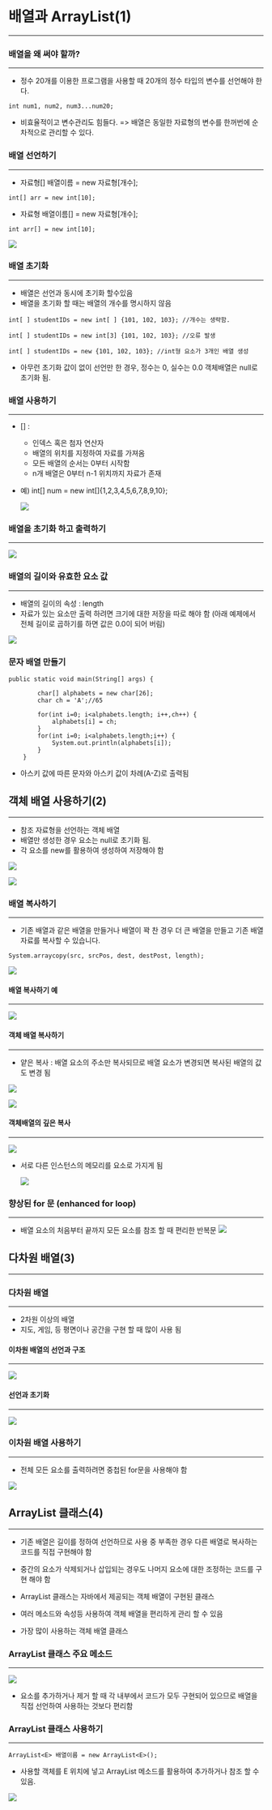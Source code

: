 # 배열과 ArrayList(1)

---

### 배열을 왜 써야 할까?

---

- 정수 20개를 이용한 프로그램을 사용할 때 20개의 정수 타입의 변수를 선언해야 한다.

```
int num1, num2, num3...num20;
```

- 비효율적이고 변수관리도 힘들다.
  => 배열은 동일한 자료형의 변수를 한꺼번에 순차적으로 관리할 수 있다.

### 배열 선언하기

---

- 자료형[] 배열이름 = new 자료형[개수];

```
int[] arr = new int[10];
```

- 자료형 배열이름[] = new 자료형[개수];

```
int arr[] = new int[10];
```

![](<./%EC%82%AC%EC%A7%84_%EC%9E%90%EB%A3%8C/%EC%8A%A4%ED%81%AC%EB%A6%B0%EC%83%B7(27).png>)

### 배열 초기화

---

- 배열은 선언과 동시에 초기화 할수있음
- 배열을 초기화 할 때는 배열의 개수를 명시하지 않음

```
int[ ] studentIDs = new int[ ] {101, 102, 103}; //개수는 생략함.
```

```
int[ ] studentIDs = new int[3] {101, 102, 103}; //오류 발생
```

```
int[ ] studentIDs = new {101, 102, 103}; //int형 요소가 3개인 배열 생성
```

- 아무런 초기화 값이 없이 선언만 한 경우, 정수는 0, 실수는 0.0 객체배열은 null로 초기화 됨.

### 배열 사용하기

---

- [] :

  - 인덱스 혹은 첨자 연산자
  - 배열의 위치를 지정하여 자료를 가져옴
  - 모든 배열의 순서는 0부터 시작함
  - n개 배열은 0부터 n-1 위치까지 자료가 존재

- 예) int[] num = new int[]{1,2,3,4,5,6,7,8,9,10};

  ![](<./%EC%82%AC%EC%A7%84_%EC%9E%90%EB%A3%8C/%EC%8A%A4%ED%81%AC%EB%A6%B0%EC%83%B7(28).png>)

### 배열을 초기화 하고 출력하기

---

![](<./%EC%82%AC%EC%A7%84_%EC%9E%90%EB%A3%8C/%EC%8A%A4%ED%81%AC%EB%A6%B0%EC%83%B7(29).png>)

### 배열의 길이와 유효한 요소 값

---

- 배열의 길이의 속성 : length
- 자료가 있는 요소만 출력 하려면 크기에 대한 저장을 따로 해야 함
  (아래 예제에서 전체 길이로 곱하기를 하면 값은 0.0이 되어 버림)

![](<./%EC%82%AC%EC%A7%84_%EC%9E%90%EB%A3%8C/%EC%8A%A4%ED%81%AC%EB%A6%B0%EC%83%B7(30).png>)

### 문자 배열 만들기

```
public static void main(String[] args) {

		char[] alphabets = new char[26];
		char ch = 'A';//65

		for(int i=0; i<alphabets.length; i++,ch++) {
			alphabets[i] = ch;
		}
		for(int i=0; i<alphabets.length;i++) {
			System.out.println(alphabets[i]);
		}
	}
```

- 아스키 값에 따른 문자와 아스키 값이 차례(A-Z)로 출력됨

## 객체 배열 사용하기(2)

---

- 참조 자료형을 선언하는 객체 배열
- 배열만 생성한 경우 요소는 null로 초기화 됨.
- 각 요소를 new를 활용하여 생성하여 저장해야 함

![](<./%EC%82%AC%EC%A7%84_%EC%9E%90%EB%A3%8C/%EC%8A%A4%ED%81%AC%EB%A6%B0%EC%83%B7(31).png>)

![](<./%EC%82%AC%EC%A7%84_%EC%9E%90%EB%A3%8C/%EC%8A%A4%ED%81%AC%EB%A6%B0%EC%83%B7(32).png>)

### 배열 복사하기

---

- 기존 배열과 같은 배열을 만들거나 배열이 꽉 찬 경우 더 큰 배열을 만들고 기존 배열 자료를 복사할 수 있습니다.

```
System.arraycopy(src, srcPos, dest, destPost, length);
```

![](<./%EC%82%AC%EC%A7%84_%EC%9E%90%EB%A3%8C/%EC%8A%A4%ED%81%AC%EB%A6%B0%EC%83%B7(33).png>)

#### 배열 복사하기 예

---

![](<./%EC%82%AC%EC%A7%84_%EC%9E%90%EB%A3%8C/%EC%8A%A4%ED%81%AC%EB%A6%B0%EC%83%B7(34).png>)

#### 객체 배열 복사하기

---

- 얕은 복사 : 배열 요소의 주소만 복사되므로 배열 요소가 변경되면 복사된 배열의 값도 변경 됨

![](<./%EC%82%AC%EC%A7%84_%EC%9E%90%EB%A3%8C/%EC%8A%A4%ED%81%AC%EB%A6%B0%EC%83%B7(35).png>)

![](<./%EC%82%AC%EC%A7%84_%EC%9E%90%EB%A3%8C/%EC%8A%A4%ED%81%AC%EB%A6%B0%EC%83%B7(36).png>)

#### 객체배열의 깊은 복사

---

![](<./%EC%82%AC%EC%A7%84_%EC%9E%90%EB%A3%8C/%EC%8A%A4%ED%81%AC%EB%A6%B0%EC%83%B7(37).png>)

- 서로 다른 인스턴스의 메모리를 요소로 가지게 됨

  ![](<./%EC%82%AC%EC%A7%84_%EC%9E%90%EB%A3%8C/%EC%8A%A4%ED%81%AC%EB%A6%B0%EC%83%B7(38).png>)

### 향상된 for 문 (enhanced for loop)

---

- 배열 요소의 처음부터 끝까지 모든 요소를 참조 할 때 편리한 반복문
  ![](<./%EC%82%AC%EC%A7%84_%EC%9E%90%EB%A3%8C/%EC%8A%A4%ED%81%AC%EB%A6%B0%EC%83%B7(39).png>)

## 다차원 배열(3)

---

### 다차원 배열

---

- 2차원 이상의 배열
- 지도, 게임, 등 평면이나 공간을 구현 할 때 많이 사용 됨

#### 이차원 배열의 선언과 구조

---

![](<./%EC%82%AC%EC%A7%84_%EC%9E%90%EB%A3%8C/%EC%8A%A4%ED%81%AC%EB%A6%B0%EC%83%B7(40).png>)

#### 선언과 초기화

---

![](<./%EC%82%AC%EC%A7%84_%EC%9E%90%EB%A3%8C/%EC%8A%A4%ED%81%AC%EB%A6%B0%EC%83%B7(41).png>)

### 이차원 배열 사용하기

---

- 전체 모든 요소를 출력하려면 중첩된 for문을 사용해야 함

![](<./%EC%82%AC%EC%A7%84_%EC%9E%90%EB%A3%8C/%EC%8A%A4%ED%81%AC%EB%A6%B0%EC%83%B7(42).png>)

## ArrayList 클래스(4)

---

- 기존 배열은 길이를 정하여 선언하므로 사용 중 부족한 경우 다른 배열로 복사하는 코드를 직접 구현해야 함
- 중간의 요소가 삭제되거나 삽입되는 경우도 나머지 요소에 대한 조정하는 코드를 구현 해야 함

- ArrayList 클래스는 자바에서 제공되는 객체 배열이 구현된 클래스
- 여러 메소드와 속성등 사용하여 객체 배열을 편리하게 관리 할 수 있음

- 가장 많이 사용하는 객체 배열 클래스

### ArrayList 클래스 주요 메소드

---

![](<./%EC%82%AC%EC%A7%84_%EC%9E%90%EB%A3%8C/%EC%8A%A4%ED%81%AC%EB%A6%B0%EC%83%B7(43).png>)

- 요소를 추가하거나 제거 할 때 각 내부에서 코드가 모두 구현되어 있으므로 배열을 직접 선언하여 사용하는 것보다 편리함

### ArrayList 클래스 사용하기

---

```
ArrayList<E> 배열이름 = new ArrayList<E>();
```

- 사용할 객체를 E 위치에 넣고 ArrayList 메소드를 활용하여 추가하거나 참조 할 수 있음.

![](<./%EC%82%AC%EC%A7%84_%EC%9E%90%EB%A3%8C/%EC%8A%A4%ED%81%AC%EB%A6%B0%EC%83%B7(44).png>)

